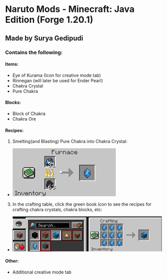 # Naruto Mods - Minecraft: Java Edition (Forge 1.20.1)
## Made by Surya Gedipudi
### Contains the following:
#### Items:
- Eye of Kurama (Icon for creative mode tab)
- Rinnegan (will later be used for Ender Pearl)
- Chakra Crystal
- Pure Chakra
#### Blocks:
- Block of Chakra
- Chakra Ore
#### Recipes:
1. Smelting(and Blasting) Pure Chakra into Chakra Crystal:
- ![img_3.png](img_3.png)
3. In the crafting table, click the green book icon to see the recipes for crafting chakra crystals, chakra blocks, etc:
- ![img_4.png](img_4.png)
#### Other:
- Additional creative mode tab
